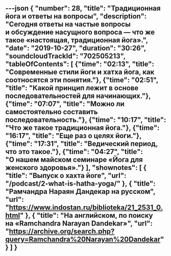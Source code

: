 ---json
{
	"number": 28,
	"title": "Традиционная йога и&nbsp;ответы на&nbsp;вопросы",
	"description": "Сегодня ответы на&nbsp;частые вопросы и&nbsp;обсуждение насущного вопроса&nbsp;&mdash; что&nbsp;же такое &laquo;настоящая, традиционная йога&raquo;.",
	"date": "2019-10-27",
	"duration": "30:26",
	"soundcloudTrackId": "702505213",
	"tableOfContents": [
		{"time": "02:13", "title": "Современные стили йоги и&nbsp;хатха йога, как соотносятся эти понятия."},
		{"time": "02:51", "title": "Какой принцип лежит в&nbsp;основе последовательностей для начинающих."},
		{"time": "07:07", "title": "Можно&nbsp;ли самостоятельно составить последовательность."},
		{"time": "10:17", "title": "Что&nbsp;же такое традиционная йога."},
		{"time": "16:17", "title": "Еще раз о&nbsp;целях йоги."},
		{"time": "17:31", "title": "Ведический период, что это такое."},
		{"time": "04:27", "title": "О&nbsp;нашем майском семинаре &laquo;Йога для женского здоровья&raquo;."}
	],
	"shownotes": [
		{
			"title": "Выпуск о хахта йоге",
			"url": "/podcast/2-what-is-hatha-yoga/"
		},
		{
			"title": "Рамчандра Нараян Дандекар на&nbsp;русском",
			"url": "https://www.indostan.ru/biblioteka/21_2531_0.html"
		},
		{
			"title": "На&nbsp;английском, по&nbsp;поиску на&nbsp;&laquo;Ramchandra Narayan Dandekar&raquo;",
			"url": "https://archive.org/search.php?query=Ramchandra%20Narayan%20Dandekar"
		}
	]
}
---
